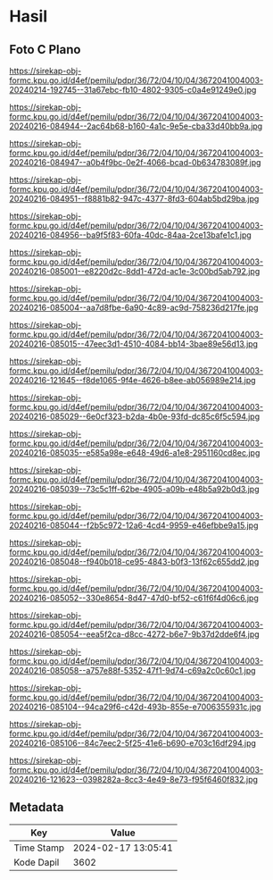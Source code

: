 # Hasil

## Foto C Plano

https://sirekap-obj-formc.kpu.go.id/d4ef/pemilu/pdpr/36/72/04/10/04/3672041004003-20240214-192745--31a67ebc-fb10-4802-9305-c0a4e91249e0.jpg

https://sirekap-obj-formc.kpu.go.id/d4ef/pemilu/pdpr/36/72/04/10/04/3672041004003-20240216-084944--2ac64b68-b160-4a1c-9e5e-cba33d40bb9a.jpg

https://sirekap-obj-formc.kpu.go.id/d4ef/pemilu/pdpr/36/72/04/10/04/3672041004003-20240216-084947--a0b4f9bc-0e2f-4066-bcad-0b634783089f.jpg

https://sirekap-obj-formc.kpu.go.id/d4ef/pemilu/pdpr/36/72/04/10/04/3672041004003-20240216-084951--f8881b82-947c-4377-8fd3-604ab5bd29ba.jpg

https://sirekap-obj-formc.kpu.go.id/d4ef/pemilu/pdpr/36/72/04/10/04/3672041004003-20240216-084956--ba9f5f83-60fa-40dc-84aa-2ce13bafe1c1.jpg

https://sirekap-obj-formc.kpu.go.id/d4ef/pemilu/pdpr/36/72/04/10/04/3672041004003-20240216-085001--e8220d2c-8dd1-472d-ac1e-3c00bd5ab792.jpg

https://sirekap-obj-formc.kpu.go.id/d4ef/pemilu/pdpr/36/72/04/10/04/3672041004003-20240216-085004--aa7d8fbe-6a90-4c89-ac9d-758236d217fe.jpg

https://sirekap-obj-formc.kpu.go.id/d4ef/pemilu/pdpr/36/72/04/10/04/3672041004003-20240216-085015--47eec3d1-4510-4084-bb14-3bae89e56d13.jpg

https://sirekap-obj-formc.kpu.go.id/d4ef/pemilu/pdpr/36/72/04/10/04/3672041004003-20240216-121645--f8de1065-9f4e-4626-b8ee-ab056989e214.jpg

https://sirekap-obj-formc.kpu.go.id/d4ef/pemilu/pdpr/36/72/04/10/04/3672041004003-20240216-085029--6e0cf323-b2da-4b0e-93fd-dc85c6f5c594.jpg

https://sirekap-obj-formc.kpu.go.id/d4ef/pemilu/pdpr/36/72/04/10/04/3672041004003-20240216-085035--e585a98e-e648-49d6-a1e8-2951160cd8ec.jpg

https://sirekap-obj-formc.kpu.go.id/d4ef/pemilu/pdpr/36/72/04/10/04/3672041004003-20240216-085039--73c5c1ff-62be-4905-a09b-e48b5a92b0d3.jpg

https://sirekap-obj-formc.kpu.go.id/d4ef/pemilu/pdpr/36/72/04/10/04/3672041004003-20240216-085044--f2b5c972-12a6-4cd4-9959-e46efbbe9a15.jpg

https://sirekap-obj-formc.kpu.go.id/d4ef/pemilu/pdpr/36/72/04/10/04/3672041004003-20240216-085048--f940b018-ce95-4843-b0f3-13f62c655dd2.jpg

https://sirekap-obj-formc.kpu.go.id/d4ef/pemilu/pdpr/36/72/04/10/04/3672041004003-20240216-085052--330e8654-8d47-47d0-bf52-c61f6f4d06c6.jpg

https://sirekap-obj-formc.kpu.go.id/d4ef/pemilu/pdpr/36/72/04/10/04/3672041004003-20240216-085054--eea5f2ca-d8cc-4272-b6e7-9b37d2dde6f4.jpg

https://sirekap-obj-formc.kpu.go.id/d4ef/pemilu/pdpr/36/72/04/10/04/3672041004003-20240216-085058--a757e88f-5352-47f1-9d74-c69a2c0c60c1.jpg

https://sirekap-obj-formc.kpu.go.id/d4ef/pemilu/pdpr/36/72/04/10/04/3672041004003-20240216-085104--94ca29f6-c42d-493b-855e-e7006355931c.jpg

https://sirekap-obj-formc.kpu.go.id/d4ef/pemilu/pdpr/36/72/04/10/04/3672041004003-20240216-085106--84c7eec2-5f25-41e6-b690-e703c16df294.jpg

https://sirekap-obj-formc.kpu.go.id/d4ef/pemilu/pdpr/36/72/04/10/04/3672041004003-20240216-121623--0398282a-8cc3-4e49-8e73-f95f6460f832.jpg


## Metadata

| Key        | Value               |
| ---------- | ------------------- |
| Time Stamp | 2024-02-17 13:05:41 |
| Kode Dapil | 3602                |



